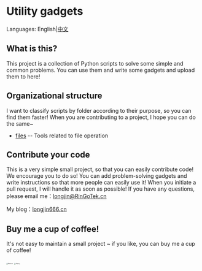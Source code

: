 # Utility gadgets

Languages: English|[中文](README_Simplified_Chinese)

## What is this?

This project is a collection of Python scripts to solve some simple and common problems. You can use them and write some gadgets and upload them to here!

## Organizational structure

I want to classify scripts by folder according to their purpose, so you can find them faster!
When you are contributing to a project, I hope you can do the same~

- [files](files/) -- Tools related to file operation

## Contribute your code

This is a very simple small project, so that you can easily contribute code! We encourage you to do so!
You can add problem-solving gadgets and write instructions so that more people can easily use it!
When you initiate a pull request, I will handle it as soon as possible!
If you have any questions, please email me：longjin@RinGoTek.cn

My blog：[longjin666.cn](https://longjin666.cn)

## Buy me a cup of coffee!

It's not easy to maintain a small project ~ if you like, you can buy me a cup of coffee!

<img src="https://longjin666.cn/wp-content/uploads/2020/04/reward_qrcode.png" alt="Wechat" style="zoom:25%;" />

<img src="https://longjin666.cn/wp-content/uploads/2021/05/%E5%BE%AE%E4%BF%A1%E5%9B%BE%E7%89%87_20210524171341-edited.jpg" alt="Alipay" style="zoom:25%;" />